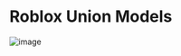 # Roblox Union Models


![image](https://github.com/user-attachments/assets/fd3a94b4-68e2-4d2a-8621-3fd77d2cf767)
